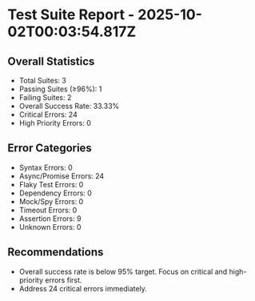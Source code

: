 # Test Suite Report - 2025-10-02T00:03:54.817Z

## Overall Statistics
- Total Suites: 3
- Passing Suites (≥96%): 1
- Failing Suites: 2
- Overall Success Rate: 33.33%
- Critical Errors: 24
- High Priority Errors: 0

## Error Categories
- Syntax Errors: 0
- Async/Promise Errors: 24
- Flaky Test Errors: 0
- Dependency Errors: 0
- Mock/Spy Errors: 0
- Timeout Errors: 0
- Assertion Errors: 9
- Unknown Errors: 0

## Recommendations
- Overall success rate is below 95% target. Focus on critical and high-priority errors first.
- Address 24 critical errors immediately.



